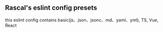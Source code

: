 ## Rascal's eslint config presets      

this eslint config contains basic(js、json、jsonc、md、yaml、yml), TS, Vue, React
